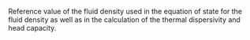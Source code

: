 Reference value of the fluid density used in the equation of state for the fluid
density as well as in the calculation of the thermal dispersivity and head
capacity.
